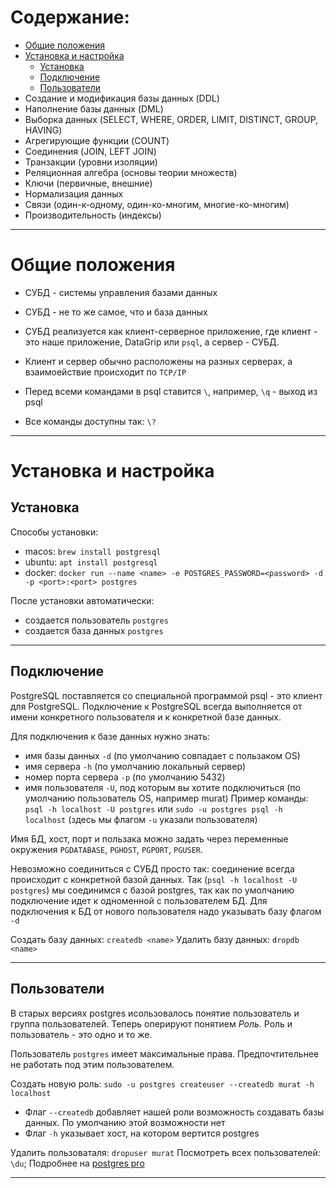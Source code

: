 # Содержание:
- [Общие положения](общие_положения)
- [Установка и настройка](установка_и_настройка)
    - [Установка](Установка)
    - [Подключение](Подключение)
    - [Пользователи](Пользователи)
- Создание и модификация базы данных (DDL)
- Наполнение базы данных (DML)
- Выборка данных (SELECT, WHERE, ORDER, LIMIT, DISTINCT, GROUP, HAVING)
- Агрегирующие функции (COUNT)
- Соединения (JOIN, LEFT JOIN)
- Транзакции (уровни изоляции)
- Реляционная алгебра (основы теории множеств)
- Ключи (первичные, внешние)
- Нормализация данных
- Связи (один-к-одному, один-ко-многим, многие-ко-многим)
- Производительность (индексы)

---

# Общие положения
- СУБД - системы управления базами данных
- СУБД - не то же самое, что и база данных
- СУБД реализуется как клиент-серверное приложение, где клиент - это наше приложение, DataGrip или `psql`, а сервер - СУБД. 
- Клиент и сервер обычно расположены на разных серверах, а взаимоействие происходит по `TCP/IP`

- Перед всеми командами в psql ставится `\`, например, `\q` - выход из psql
- Все команды доступны так: `\?`

---

# Установка и настройка
## Установка
Способы установки:
- macos: `brew install postgresql`
- ubuntu: `apt install postgresql`
- docker: `docker run --name <name> -e POSTGRES_PASSWORD=<password> -d -p <port>:<port> postgres`

После установки автоматически:
- создается пользователь `postgres`
- создается база данных `postgres` 

---

## Подключение
PostgreSQL поставляется со специальной программой psql - это клиент для PostgreSQL.
Подключение к PostgreSQL всегда выполняется от имени конкретного пользователя и к конкретной базе данных.

Для подключения к базе данных нужно знать:
- имя базы данных `-d` (по умолчанию совпадает с пользаком OS)
- имя сервера `-h` (по умолчанию локальный сервер)
- номер порта сервера `-p` (по умолчанию 5432)
- имя пользователя `-U`, под которым вы хотите подключиться (по умолчанию пользователь OS, например murat)
Пример команды: `psql -h localhost -U postgres` или `sudo -u postgres psql -h localhost` (здесь мы флагом `-u` указали пользователя)

Имя БД, хост, порт и пользака можно задать через переменные окружения `PGDATABASE`, `PGHOST`, `PGPORT`, `PGUSER`.

Невозможно соединиться с СУБД просто так: соединение всегда происходит с конкретной базой данных. 
Так (`psql -h localhost -U postgres`) мы соединимся с базой postgres, так как по умолчанию подключение идет к одноменной с пользователем БД. 
Для подключения к БД от нового пользователя надо указывать базу флагом `-d`

Создать базу данных: `createdb <name>`
Удалить базу данных: `dropdb <name>`

---

## Пользователи
В старых версиях postgres исользовалось понятие пользователь и группа пользователей. Теперь оперируют понятием *Роль*. Роль и пользователь - это одно и то же.

Пользователь `postgres` имеет максимальные права. Предпочтительнее не работать под этим пользователем.

Создать новую роль:
`sudo -u postgres createuser --createdb murat -h localhost`
 - Флаг `--createdb` добавляет нашей роли возможность создавать базы данных. По умолчанию этой возможности нет
 - Флаг `-h` указывает хост, на котором вертится postgres

Удалить пользоваталя: `dropuser murat`
Посмотреть всех пользователей: `\du`;
Подробнее на [postgres pro](https://postgrespro.ru/docs/postgresql/11/app-createuser)

---

